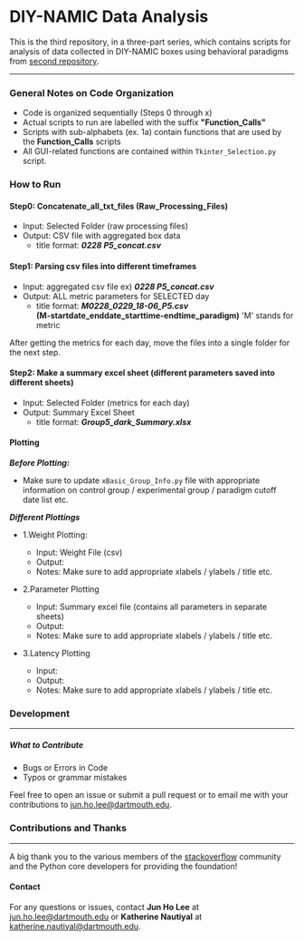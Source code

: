 
# DIY-NAMIC Data Analysis


This is the third repository, in a three-part series, which contains scripts for analysis of data collected in DIY-NAMIC boxes using behavioral paradigms from [second repository](https://github.com/jhl0204/DNAMIC-Arduino-Software-Programs).  

___
### General Notes on Code Organization

- Code is organized sequentially (Steps 0 through x)
- Actual scripts to run are labelled with the suffix **"Function_Calls"**
- Scripts with sub-alphabets (ex. 1a) contain functions that are used by the **Function_Calls** scripts
- All GUI-related functions are contained within `Tkinter_Selection.py` script.

### How to Run

#### Step0: Concatenate_all_txt_files (Raw_Processing_Files)
- Input: Selected Folder (raw processing files)
- Output: CSV file with aggregated box data
    - title format: ***0228 P5_concat.csv***

#### Step1: Parsing csv files into different timeframes
- Input: aggregated csv file ex) ***0228 P5_concat.csv***
- Output: ALL metric parameters for SELECTED day
    - title format: ***M0228_0229_18-06_P5.csv***   
        **(M-startdate_enddate_starttime-endtime_paradigm)** 'M' stands for metric

After getting the metrics for each day, move the files into a single folder for the next step.

#### Step2: Make a summary excel sheet (different parameters saved into different sheets)
- Input: Selected Folder (metrics for each day)
- Output: Summary Excel Sheet
    - title format: ***Group5_dark_Summary.xlsx***




#### Plotting

***Before Plotting:***

- Make sure to update `xBasic_Group_Info.py` file with appropriate information on control group / experimental group / paradigm cutoff date list etc.

***Different Plottings***

- 1.Weight Plotting:
    - Input: Weight File (csv)
    - Output:
    - Notes: Make sure to add appropriate xlabels / ylabels / title etc.

- 2.Parameter Plotting
    - Input: Summary excel file (contains all parameters in separate sheets)
    - Output:
    - Notes: Make sure to add appropriate xlabels / ylabels / title etc.

- 3.Latency Plotting

    - Input:
    - Output:
    - Notes: Make sure to add appropriate xlabels / ylabels / title etc.


### Development
_____

##### What to Contribute

- Bugs or Errors in Code
- Typos or grammar mistakes


Feel free to open an issue or submit a pull request or to email me with your contributions to jun.ho.lee@dartmouth.edu.


### Contributions and Thanks
_____

A big thank you to the various members of the [stackoverflow](https://stackoverflow.com/) community and the Python core developers for providing the foundation!

#### Contact

For any questions or issues, contact **Jun Ho Lee** at jun.ho.lee@dartmouth.edu or **Katherine Nautiyal** at katherine.nautiyal@dartmouth.edu.
